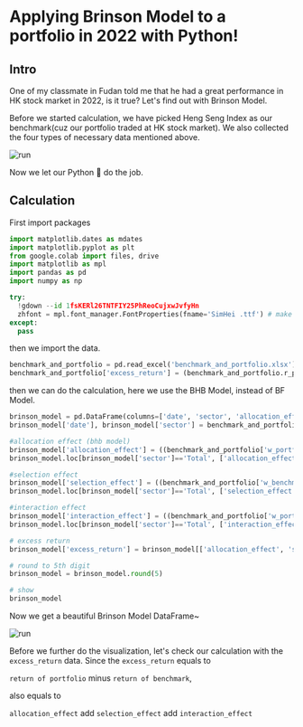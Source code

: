 # Applying Brinson Model to a portfolio in 2022 with Python!

## Intro
One of my classmate in Fudan told me that he had a great performance in HK stock market in 2022, is it true?
Let's find out with Brinson Model.

Before we started calculation, we have picked Heng Seng Index as our benchmark(cuz our portfolio traded at HK stock market).
We also collected the four types of necessary data mentioned above.

![run](https://i.postimg.cc/44Pm6Jvw/2023-01-09-1-40-18.png)

Now we let our Python 🐍 do the job.

## Calculation

First import packages

```python
import matplotlib.dates as mdates
import matplotlib.pyplot as plt
from google.colab import files, drive
import matplotlib as mpl
import pandas as pd
import numpy as np

try:
  !gdown --id 1fsKERl26TNTFIY25PhReoCujxwJvfyHn
  zhfont = mpl.font_manager.FontProperties(fname='SimHei .ttf') # make mpl show chinese
except:
  pass
```

then we import the data.

```python
benchmark_and_portfolio = pd.read_excel('benchmark_and_portfolio.xlsx')
benchmark_and_portfolio['excess_return'] = (benchmark_and_portfolio.r_portfolio - benchmark_and_portfolio.r_benchmark).round(5)
```

then we can do the calculation, here we use the BHB Model, instead of BF Model.

```python
brinson_model = pd.DataFrame(columns=['date', 'sector', 'allocation_effect', 'selection_effect', 'interaction_effect', 'excess_return'])
brinson_model['date'], brinson_model['sector'] = benchmark_and_portfolio['date'], benchmark_and_portfolio['sector']

#allocation effect (bhb model)
brinson_model['allocation_effect'] = ((benchmark_and_portfolio['w_portfolio']-benchmark_and_portfolio['w_benchmark'])*(benchmark_and_portfolio['r_benchmark']))
brinson_model.loc[brinson_model['sector']=='Total', ['allocation_effect']] = brinson_model[brinson_model['sector']!='Total'].groupby('date').sum(['allocation_effect']).reset_index()['allocation_effect'].to_list()

#selection effect
brinson_model['selection_effect'] = ((benchmark_and_portfolio['w_benchmark'])*(benchmark_and_portfolio['r_portfolio']-benchmark_and_portfolio['r_benchmark']))
brinson_model.loc[brinson_model['sector']=='Total', ['selection_effect']] = brinson_model[brinson_model['sector']!='Total'].groupby('date').sum(['selection_effect']).reset_index()['selection_effect'].to_list()

#interaction effect
brinson_model['interaction_effect'] = ((benchmark_and_portfolio['w_portfolio']-benchmark_and_portfolio['w_benchmark'])*(benchmark_and_portfolio['r_portfolio']-benchmark_and_portfolio['r_benchmark']))
brinson_model.loc[brinson_model['sector']=='Total', ['interaction_effect']] = brinson_model[brinson_model['sector']!='Total'].groupby('date').sum(['interaction_effect']).reset_index()['interaction_effect'].to_list()

# excess return
brinson_model['excess_return'] = brinson_model[['allocation_effect', 'selection_effect', 'interaction_effect']].sum(axis=1)

# round to 5th digit
brinson_model = brinson_model.round(5)

# show
brinson_model
```

Now we get a beautiful Brinson Model DataFrame~

![run](https://i.postimg.cc/Hn3LttfB/2023-01-09-1-55-30.png)

Before we further do the visualization, let's check our calculation with the `excess_return` data. Since the `excess_return` equals to 

`return of portfolio` minus `return of benchmark`,

also equals to 

`allocation_effect` add `selection_effect` add `interaction_effect`


